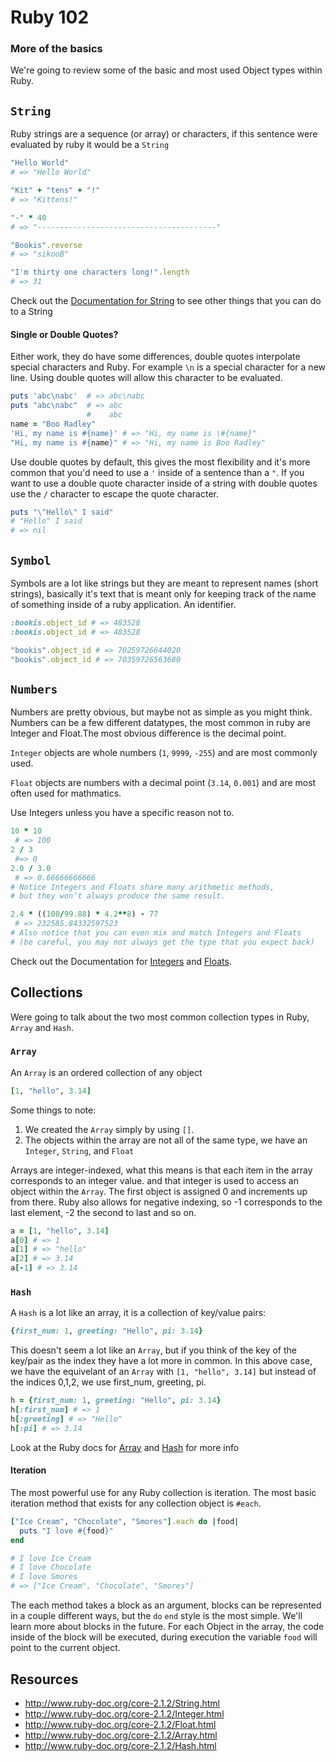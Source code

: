 # Ruby 102
### More of the basics
We're going to review some of the basic and most used Object types within Ruby.

`String`
------
Ruby strings are a sequence (or array) or characters, if this sentence were evaluated
by ruby it would be a `String`

```ruby
"Hello World"
# => "Hello World"

"Kit" + "tens" + "!"
# => "Kittens!"

"-" * 40
# => "----------------------------------------"

"Bookis".reverse
# => "sikooB"

"I'm thirty one characters long!".length
# => 31
```

Check out the [Documentation for String](http://www.ruby-doc.org/core-2.1.2/String.html) to see other things that you can do to a String

#### Single or Double Quotes?
Either work, they do have some differences, double quotes interpolate special characters and Ruby.
For example `\n` is a special character for a new line. Using double quotes will allow this character to be evaluated.

```ruby
puts 'abc\nabc'  # => abc\nabc
puts "abc\nabc"  # => abc
                 #    abc
name = "Boo Radley"
'Hi, my name is #{name}' # => "Hi, my name is \#{name}"
"Hi, my name is #{name}" # => "Hi, my name is Boo Radley"
```

Use double quotes by default, this gives the most flexibility and it's more common that
you'd need to use a `'` inside of a sentence than a `"`. If you want to use a double quote
character inside of a string with double quotes use the `/` character to escape the quote character.
```ruby
puts "\"Hello\" I said"
# "Hello" I said
# => nil
```


`Symbol`
--------
Symbols are a lot like strings but they are meant to represent names (short strings), basically it's text that is meant only for keeping track of the name of something inside of a ruby application. An identifier.

```ruby
:bookis.object_id # => 483528
:bookis.object_id # => 483528

"bookis".object_id # => 70259726644020
"bookis".object_id # => 70359726563680
```

`Numbers`
--------
Numbers are pretty obvious, but maybe not as simple as you might think. Numbers can be a few different datatypes, the most common in ruby are Integer and Float.The most obvious difference is the decimal point.

`Integer` objects are whole numbers (`1`, `9999`, `-255`) and are most commonly used.

`Float` objects are numbers with a decimal point (`3.14`, `0.001`) and are most often used for mathmatics.

Use Integers unless you have a specific reason not to.

```ruby
10 * 10
 # => 100
2 / 3
 #=> 0
2.0 / 3.0
 # => 0.66666666666
# Notice Integers and Floats share many arithmetic methods,
# but they won’t always produce the same result.

2.4 * ((100/99.88) * 4.2**8) - 77
 # => 232585.84332597523
# Also notice that you can even mix and match Integers and Floats
# (be careful, you may not always get the type that you expect back)
```

Check out the Documentation for [Integers](http://www.ruby-doc.org/core-2.1.2/Integer.html) and [Floats](http://www.ruby-doc.org/core-2.1.2/Float.html).

Collections
-----------
Were going to talk about the two most common collection types in Ruby, `Array` and `Hash`.

### `Array`

An `Array` is an ordered collection of any object

```ruby
[1, "hello", 3.14]
```

Some things to note:

1. We created the `Array` simply by using `[]`.
2. The objects within the array are not all of the same type, we have an `Integer`, `String`, and `Float`

Arrays are integer-indexed, what this means is that each item in the array corresponds to an integer
value. and that integer is used to access an object within the `Array`. The first object is assigned
0 and increments up from there. Ruby also allows for negative indexing, so -1 corresponds to the
last element, -2 the second to last and so on.

```ruby
a = [1, "hello", 3.14]
a[0] # => 1
a[1] # => "hello"
a[2] # => 3.14
a[-1] # => 3.14
```

### `Hash`

A `Hash` is a lot like an array, it is a collection of key/value pairs:

```ruby
{first_num: 1, greeting: "Hello", pi: 3.14}
```

This doesn't seem a lot like an `Array`, but if you think of the key of the key/pair as the index
they have a lot more in common. In this above case, we have the equivelant of an `Array` with `[1, "hello", 3.14]`
but instead of the indices 0,1,2, we use first_num, greeting, pi.

```ruby
h = {first_num: 1, greeting: "Hello", pi: 3.14}
h[:first_num] # => 1
h[:greeting] # => "Hello"
h[:pi] # => 3.14

```
Look at the Ruby docs for [Array](http://www.ruby-doc.org/core-2.1.2/Array.html) and [Hash](http://www.ruby-doc.org/core-2.1.2/Hash.html) for more info

#### Iteration

The most powerful use for any Ruby collection is iteration. The most basic iteration method that
exists for any collection object is `#each`.

```ruby
["Ice Cream", "Chocolate", "Smores"].each do |food|
  puts "I love #{food}"
end

# I love Ice Cream
# I love Chocolate
# I love Smores
# => ["Ice Cream", "Chocolate", "Smores"]
```

The each method takes a block as an argument, blocks can be represented in a couple different
ways, but the `do` `end` style is the most simple. We'll learn more about blocks in the future.
For each Object in the array, the code inside of the block will be executed, during execution
the variable `food` will point to the current object.

Resources
---------
- http://www.ruby-doc.org/core-2.1.2/String.html
- http://www.ruby-doc.org/core-2.1.2/Integer.html
- http://www.ruby-doc.org/core-2.1.2/Float.html
- http://www.ruby-doc.org/core-2.1.2/Array.html
- http://www.ruby-doc.org/core-2.1.2/Hash.html
